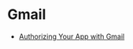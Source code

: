 # Gmail

- [Authorizing Your App with Gmail](https://developers.google.com/gmail/api/auth/about-auth)

